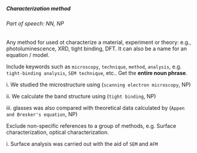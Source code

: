 ##### Characterization method

###### Part of speech: NN,  NP

Any method for used ot characterize a material, experiment or theory: e.g., photoluminescence, XRD, tight binding, DFT. It can also be a name for an equation / model.

Include keywords such as `microscopy`, `technique`, `method`, `analysis`, e.g. `tight-binding analysis`, `SEM technique`, etc.. Get the **entire noun phrase**.

i. We studied the microstructure using (`scanning electron microscopy`, NP)

ii. We calculate the band structure using (`tight binding`, NP)

iii. glasses was also compared with theoretical data calculated by (`Appen and Bresker's equation`, NP)

Exclude non-specific references to a group of methods, e.g. Surface characterization, optical characterization.

i. Surface analysis was carried out with the aid of `SEM` and `AFM`
